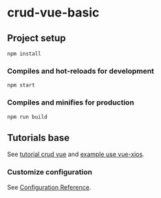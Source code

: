 # crud-vue-basic

## Project setup
```
npm install
```

### Compiles and hot-reloads for development
```
npm start
```

### Compiles and minifies for production
```
npm run build
```

## Tutorials base
See [tutorial crud vue](https://www.youtube.com/playlist?list=PL6u82dzQtlfvDQ-TSGiMw4dH8JmHsrtT8) and
 [example use vue-xios](https://www.youtube.com/watch?v=vHC5ByLBi0k&list=PLPl81lqbj-4J-gfAERGDCdOQtVgRhSvIT&index=22).

### Customize configuration
See [Configuration Reference](https://cli.vuejs.org/config/).
